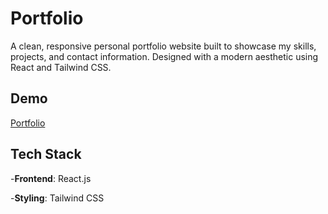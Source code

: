 # Portfolio

A clean, responsive personal portfolio website built to showcase my skills, projects, and contact information. Designed with a modern aesthetic using React and Tailwind CSS.

## Demo
[Portfolio](https://portfolio-rose-omega-75.vercel.app/)

## Tech Stack

-**Frontend**: React.js

-**Styling**: Tailwind CSS
